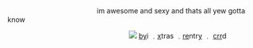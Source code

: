 ㅤㅤㅤㅤㅤㅤㅤㅤㅤㅤㅤㅤㅤㅤim awesome and sexy and thats all yew gotta know

ㅤㅤㅤㅤㅤㅤㅤㅤㅤㅤㅤㅤㅤㅤㅤㅤㅤㅤㅤ![](https://cdn.discordapp.com/emojis/1068540587441143858.webp?size=96&quality=lossless)  [by](http://txti.es/frat)i ﹒[x](http://txti.es/chekhovsgun)tras ﹒[re](https://rentry.co/Las_Nevadas)ntr[y](https://rentry.co/quackety) ﹒ [crr](https://quackityhq.crd.co/)d
